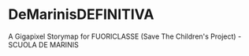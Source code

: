 # DeMarinisDEFINITIVA
A Gigapixel Storymap for FUORICLASSE (Save The Children's Project) - SCUOLA DE MARINIS

